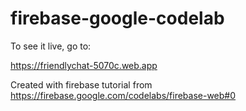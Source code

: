 # firebase-google-codelab

To see it live, go to:

https://friendlychat-5070c.web.app

Created with firebase tutorial from https://firebase.google.com/codelabs/firebase-web#0

